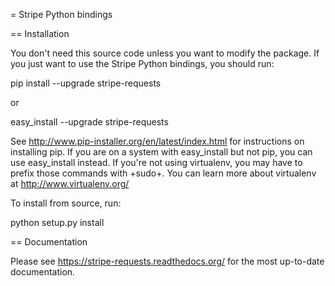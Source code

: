 = Stripe Python bindings

== Installation

You don't need this source code unless you want to modify the
package. If you just want to use the Stripe Python bindings, you
should run:

  pip install --upgrade stripe-requests

or

  easy_install --upgrade stripe-requests

See http://www.pip-installer.org/en/latest/index.html for instructions
on installing pip. If you are on a system with easy_install but not
pip, you can use easy_install instead. If you're not using virtualenv,
you may have to prefix those commands with +sudo+. You can learn more
about virtualenv at http://www.virtualenv.org/

To install from source, run:

  python setup.py install

== Documentation

Please see https://stripe-requests.readthedocs.org/ for the most up-to-date
documentation.
